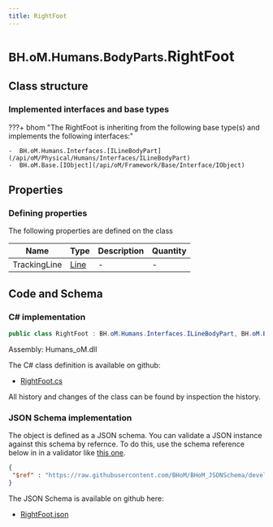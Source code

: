 ```yaml
---
title: RightFoot
---
```


# <small>BH.oM.Humans.BodyParts.</small>**RightFoot**



## Class structure

### Implemented interfaces and base types

???+ bhom "The RightFoot is inheriting from the following base type(s) and implements the following interfaces:"

    -  BH.oM.Humans.Interfaces.[ILineBodyPart](/api/oM/Physical/Humans/Interfaces/ILineBodyPart)
    -  BH.oM.Base.[IObject](/api/oM/Framework/Base/Interface/IObject)


## Properties



### Defining properties

The following properties are defined on the class

| Name             | Type             | Description      | Quantity         |
|------------------|------------------|------------------|------------------|
| TrackingLine | [Line](/api/oM/Dimensional/Geometry/Curve/Line) | - | - |


## Code and Schema

### C# implementation

``` C# title="C#"
public class RightFoot : BH.oM.Humans.Interfaces.ILineBodyPart, BH.oM.Base.IObject
```

Assembly: Humans_oM.dll

The C# class definition is available on github:

- [RightFoot.cs](https://github.com/BHoM/BHoM/blob/develop/Humans_oM/BodyParts\RightFoot.cs)

All history and changes of the class can be found by inspection the history.
### JSON Schema implementation

The object is defined as a JSON schema. You can validate a JSON instance against this schema by refernce. To do this, use the schema reference below in in a validator like [this one](https://www.jsonschemavalidator.net/).

``` json title="JSON Schema"
{
 "$ref" : "https://raw.githubusercontent.com/BHoM/BHoM_JSONSchema/develop/Humans_oM/BodyParts/RightFoot.json"
}
```

The JSON Schema is available on github here:

- [RightFoot.json](https://github.com/BHoM/BHoM_JSONSchema/blob/develop/Humans_oM/BodyParts/RightFoot.json)
